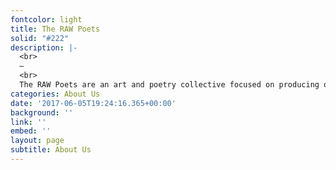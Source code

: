 ```yaml
---
fontcolor: light
title: The RAW Poets
solid: "#222"
description: |-
  <br>
  —
  <br>
  The RAW Poets are an art and poetry collective focused on producing original content and media. Through spoken word, art, workshops, and live events, The RAW Poets re-imagine the distinction between artist and patron by creating art you can both interact with, and become a part of. Established in New York City in 2010, the Rebellious Assertive Writers have now expanded their purpose to Atlanta, Chicago, and the District of Colombia.
categories: About Us
date: '2017-06-05T19:24:16.365+00:00'
background: ''
link: ''
embed: ''
layout: page
subtitle: About Us
---
```

